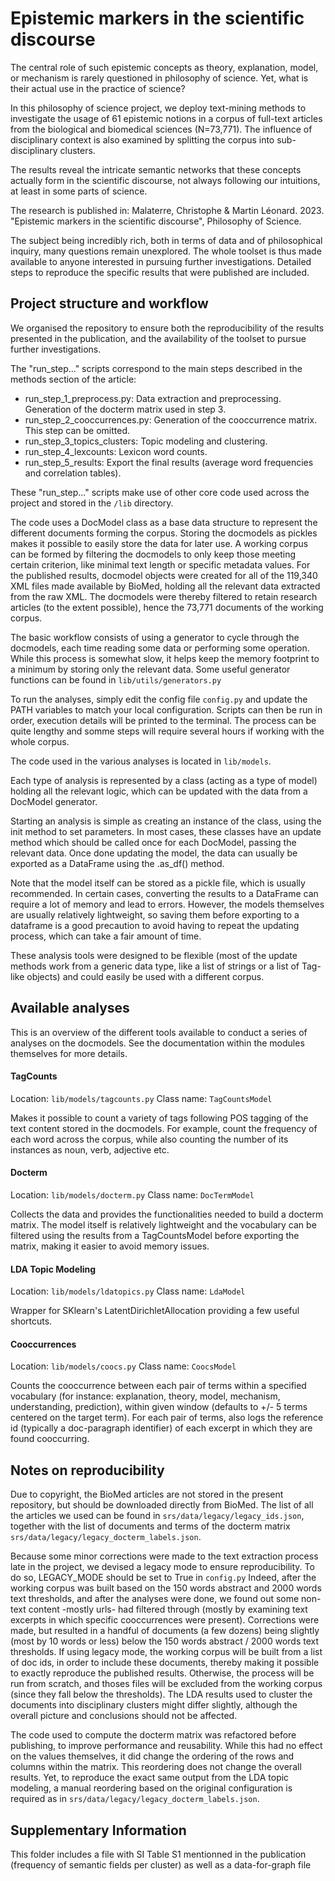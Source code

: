 Epistemic markers in the scientific discourse   
======================

The central role of such epistemic concepts as theory, explanation, model, or mechanism is rarely questioned in philosophy of science. Yet, what is their actual use in the practice of science? 

In this philosophy of science project, we deploy text-mining methods to investigate the usage of 61 epistemic notions in a corpus of full-text articles from the biological and biomedical sciences (N=73,771). The influence of disciplinary context is also examined by splitting the corpus into sub-disciplinary clusters. 

The results reveal the intricate semantic networks that these concepts actually form in the scientific discourse, not always following our intuitions, at least in some parts of science.

The research is published in: Malaterre, Christophe & Martin Léonard. 2023. "Epistemic markers in the scientific discourse", Philosophy of Science.

The subject being incredibly rich, both in terms of data and of philosophical inquiry, many questions remain unexplored. The whole toolset is thus made available to anyone interested in pursuing further investigations. Detailed steps to reproduce the specific results that were published are included. 


Project structure and workflow
------------------------------

We organised the repository to ensure both the reproducibility of the results presented in the publication, and the availability of the toolset to pursue further investigations.

The "run_step..." scripts correspond to the main steps described in the methods section of the article:
- run_step_1_preprocess.py: Data extraction and preprocessing. Generation of the docterm matrix used in step 3.
- run_step_2_cooccurrences.py: Generation of the cooccurrence matrix. This step can be omitted.
- run_step_3_topics_clusters: Topic modeling and clustering.
- run_step_4_lexcounts: Lexicon word counts.
- run_step_5_results: Export the final results (average word frequencies and correlation tables).

These "run_step..." scripts make use of other core code used across the project and stored in the `/lib` directory. 

The code uses a DocModel class as a base data structure to represent the different documents forming the corpus. Storing the docmodels as pickles makes it possible to easily store the data for later use. A working corpus can be formed by filtering the docmodels to only keep those meeting certain criterion, like minimal text length or specific metadata values. For the published results, docmodel objects were created for all of the 119,340 XML files made available by BioMed, holding all the relevant data extracted from the raw XML. The docmodels were thereby filtered to retain research articles (to the extent possible), hence the 73,771 documents of the working corpus.

The basic workflow consists of using a generator to cycle through the docmodels, each time reading some data or performing some operation.
While this process is somewhat slow, it helps keep the memory footprint to a minimum by storing only the relevant data. Some useful generator functions can be found in `lib/utils/generators.py`

To run the analyses, simply edit the config file `config.py` and update the PATH variables to match your local configuration.
Scripts can then be run in order, execution details will be printed to the terminal.
The process can be quite lengthy and somme steps will require several hours if working with the whole corpus.

The code used in the various analyses is located in `lib/models`. 

Each type of analysis is represented by a class (acting as a type of model) holding all the relevant logic, which can be updated with the data from a DocModel generator.

Starting an analysis is simple as creating an instance of the class, using the init method to set parameters. In most cases, these classes have an update method which should be called once for each DocModel, passing the relevant data. Once done updating the model, the data can usually be exported as a DataFrame using the .as_df() method.

Note that the model itself can be stored as a pickle file, which is usually recommended. In certain cases, converting the results to a DataFrame can require a lot of memory and lead to errors. However, the models themselves are usually relatively lightweight, so saving them before exporting to a dataframe is a good precaution to avoid having to repeat the updating process, which can take a fair amount of time.

These analysis tools were designed to be flexible (most of the update methods work from a generic data type, like a list of strings or a list of Tag-like objects) and could easily be used with a different corpus.


Available analyses
------------------

This is an overview of the different tools available to conduct a series of analyses on the docmodels. See the documentation within the modules themselves for more details.

#### TagCounts

Location: `lib/models/tagcounts.py` 
Class name: `TagCountsModel`

Makes it possible to count a variety of tags following POS tagging of the text content stored in the docmodels. 
For example, count the frequency of each word across the corpus, while also counting the number of its instances as noun, verb, adjective etc.

#### Docterm

Location: `lib/models/docterm.py` 
Class name: `DocTermModel`

Collects the data and provides the functionalities needed to build a docterm matrix. 
The model itself is relatively lightweight and the vocabulary can be filtered using the results from a TagCountsModel before exporting the matrix, making it easier to avoid memory issues.

#### LDA Topic Modeling

Location: `lib/models/ldatopics.py` 
Class name: `LdaModel`

Wrapper for SKlearn's LatentDirichletAllocation providing a few useful shortcuts.

#### Cooccurrences

Location: `lib/models/coocs.py` 
Class name: `CoocsModel`

Counts the cooccurrence between each pair of terms within a specified vocabulary (for instance: explanation, theory, model, mechanism, understanding, prediction), within given window (defaults to +/- 5 terms centered on the target term). 
For each pair of terms, also logs the reference id (typically a doc-paragraph identifier) of each excerpt in which they are found cooccurring.


Notes on reproducibility
------------------

Due to copyright, the BioMed articles are not stored in the present repository, but should be downloaded directly from BioMed. The list of all the articles we used can be found in `srs/data/legacy/legacy_ids.json`, together with the list of documents and terms of the docterm matrix `srs/data/legacy/legacy_docterm_labels.json`.

Because some minor corrections were made to the text extraction process late in the project, we devised a legacy mode to ensure reproducibility. To do so, LEGACY_MODE should be set to True in `config.py`
Indeed, after the working corpus was built based on the 150 words abstract and 2000 words text thresholds, and after the analyses were done, we found out some non-text content -mostly urls- had filtered through (mostly by examining text excerpts in which specific cooccurrences were present). Corrections were made, but resulted in a handful of documents (a few dozens) being slightly (most by 10 words or less) below the 150 words abstract / 2000 words text thresholds. 
If using legacy mode, the working corpus will be built from a list of doc ids, in order to include these documents, thereby making it possible to exactly reproduce the published results.
Otherwise, the process will be run from scratch, and thoses files will be excluded from the working corpus (since they fall below the thresholds). The LDA results used to cluster the documents into disciplinary clusters might differ slightly, although the overall picture and conclusions should not be affected.

The code used to compute the docterm matrix was refactored before publishing, to improve performance and reusability. While this had no effect on the values themselves, it did change the ordering of the rows and columns within the matrix. This reordering does not change the overall results. Yet, to reproduce the exact same output from the LDA topic modeling, a manual reordering based on the original configuration is required as in `srs/data/legacy/legacy_docterm_labels.json`.


Supplementary Information
------------------

This folder includes a file with SI Table S1 mentionned in the publication (frequency of semantic fields per cluster) as well as a data-for-graph file


